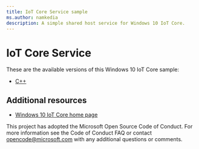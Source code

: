 ```yaml
---
title: IoT Core Service sample
ms.author: namkedia
description: A simple shared host service for Windows 10 IoT Core.
---
```


# IoT Core Service

These are the available versions of this Windows 10 IoT Core sample:

*	[C++](./Cpp/README.md)

## Additional resources
* [Windows 10 IoT Core home page](https://developer.microsoft.com/en-us/windows/iot/)

This project has adopted the Microsoft Open Source Code of Conduct. For more information see the Code of Conduct FAQ or contact <opencode@microsoft.com> with any additional questions or comments.
